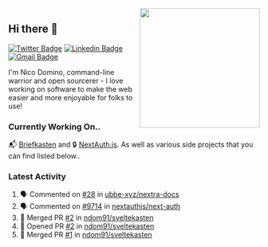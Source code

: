 <img align="right" src="https://user-images.githubusercontent.com/7415984/172472491-91b16eac-fa22-4ecf-92df-d687139fd1f9.gif" width="240" />

## Hi there 👋

[![Twitter Badge](https://img.shields.io/badge/-@ndom91-1ca0f1?style=flat-square&labelColor=1ca0f1&logo=twitter&logoColor=white&link=https://twitter.com/ndom91)](https://twitter.com/ndom91) [![Linkedin Badge](https://img.shields.io/badge/-ndom91-blue?style=flat-square&logo=Linkedin&logoColor=white&link=https://www.linkedin.com/in/ndom91/)](https://www.linkedin.com/in/ndom91/) [![Gmail Badge](https://img.shields.io/badge/-yo@ndo.dev-c14438?style=flat-square&logo=mail.ru&logoColor=white&link=mailto:yo@ndo.dev)](mailto:yo@ndo.dev)

I'm Nico Domino, command-line warrior and open sourcerer - I love working on software to make the web easier and more enjoyable for folks to use! 

### Currently Working On..

📬 [Briefkasten](https://briefkastenhq.com) and 🔒 [NextAuth.js](https://github.com/nextauthjs/next-auth). As well as various side projects that you can find listed below..

<!--START_SECTION_PROFILE_VIEWS:readme-info-->
<!--END_SECTION_PROFILE_VIEWS:readme-info-->

<!--START_SECTION_DAILY_COMMIT:readme-info-->
<!--END_SECTION_DAILY_COMMIT:readme-info-->

<!--START_SECTION_WEEKLY_COMMIT:readme-info-->
<!--END_SECTION_WEEKLY_COMMIT:readme-info-->

### Latest Activity

<!--START_SECTION:activity-->
1. 🗣 Commented on [#28](https://github.com/ubbe-xyz/nextra-docs/pull/28#issuecomment-1912855605) in [ubbe-xyz/nextra-docs](https://github.com/ubbe-xyz/nextra-docs)
2. 🗣 Commented on [#9714](https://github.com/nextauthjs/next-auth/pull/9714#issuecomment-1912371988) in [nextauthjs/next-auth](https://github.com/nextauthjs/next-auth)
3. 🎉 Merged PR [#2](https://github.com/ndom91/sveltekasten/pull/2) in [ndom91/sveltekasten](https://github.com/ndom91/sveltekasten)
4. 💪 Opened PR [#2](https://github.com/ndom91/sveltekasten/pull/2) in [ndom91/sveltekasten](https://github.com/ndom91/sveltekasten)
5. 🎉 Merged PR [#1](https://github.com/ndom91/sveltekasten/pull/1) in [ndom91/sveltekasten](https://github.com/ndom91/sveltekasten)
<!--END_SECTION:activity-->
